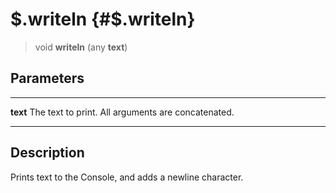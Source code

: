 \$.writeln {#$.writeln}
==========

> void **writeln** (any **text**)

Parameters
----------

  ---------- ----------------------------------------------------
  **text**   The text to print. All arguments are concatenated.
  ---------- ----------------------------------------------------

Description
-----------

Prints text to the Console, and adds a newline character.
